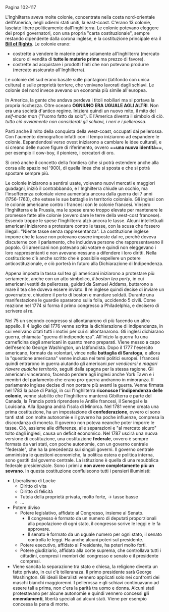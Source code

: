 Pagina 102-117

L'Inghilterra aveva molte colonie, concentrate nella costa nord-orientale dell'America, negli odierni stati uniti, la east-coast.
C'erano 13 colonie, lasciate libere politicamente dall'Inghilterra. Le colonie potevano eleggere dei propri governatori, con una propria "carta costituzionale", sempre restando dipendente dalla corona inglese, e la costituzione principale era il **[Bill of Rights](La%20rivoluzione%20inglese.md)**.
Le colonie erano:
- costrette a vendere le materie prime solamente all'Inghilterra (mercato sicuro di vendita di **tutte le materie prime** ma prezzo di favore).
- costrette ad acquistare i prodotti finiti che non potevano produrre (mercato assicurato all'Inghilterra).

Le colonie del sud erano basate sulle piantagioni (latifondo con unica cultura) e sulle proprietà terriere, che venivano lavorati dagli schiavi.
Le colonie del nord invece avevano un economia più simile all'europea.

In America, la gente che andava perdeva i titoli nobiliari ma si portava la propria ricchezza. Oltre oceano **OGNIUNO ERA UGUALE AGLI ALTRI**. Non era una società d'antico regime. Inizierà quindi un nuovo mito, il mito del *self-made man* ("l'uomo fatto da solo"). E l'America diventa il simbolo di ciò. *tutto ciò ovviamente non considerati gli schiavi, i neri e i pellerossa*.

Partì anche il mito della conquista della west-coast, occupati dai pellerossa. Con l'aumento demografico infatti con il tempo iniziarono ad espandere le colonie. Espandendosi verso ovest iniziarono a cambiare le idee culturali, e si creano delle nuove figure di riferimento, ovvero **==una nuova identità==**, per esempio il cow-boy, il pioniere, i cercatori di oro.

Si creò anche il concetto della frontiera (che si potrà estendere anche alla corsa allo spazio nel '900), di quella linea che si sposta e che si potrà spostare sempre più.

Le colonie iniziarono a sentirsi usate, volevano nuovi mercati e maggiori guadagni, iniziò il contrabbando, e l'Inghilterra chiude un occhio, ma l'insofferenza coloniale viene aumentata ancora dalla guerra dei 7 anni (1756-1763), che estese le sue battaglie in territorio coloniale. Gli inglesi con le colonie americane contro i francesi con le colonie francesi.
Vinsero l'Inghilterra e la Prussia, ma le spese erano troppo elevate per mantenere le promesse fatte alle colonie (ovvero dare le terre della west-cost francese). Essendo troppe le spese l'Inghilterra alzò ancora le tasse.
Alcuni intellettuali americani iniziarono a protestare contro le tasse, con la scusa che fossero illegali. "Niente tasse senza rappresentanza". La costituzione inglese impone che le tasse non potevano essere imposte dal re, perché doveva discuterne con il parlamento, che includeva persone che rappresentavano il popolo. Gli americani non potevano più votare e quindi non eleggevano i loro rappresentanti e non avevano nessuno a difendere i loro diritti. Nella costituzione c'è anche scritto che è possibile espellere un potere anticostituzionale, e ciò porterà in futuro alla Dichiarazione di Indipendenza.

Appena imposta la tassa sul tea gli americani iniziarono a protestare più seriamente, anche con un atto simbolico, *il boston tea party*, in cui americani vestiti da pellerossa, guidati da Samuel Addams, buttarono a mare il tea che doveva essere inviato.
Il re inglese quindi decise di inviare un governatore, chiudere il porto di boston e mandare soldati.
Durante una manifestazione le guardie spararono sulla folla, uccidendo 5 civili.
Come reazione nel 1774 si forma il primo congresso a Philadelphia, e decisero di scrivere al re.

Nel 75 un secondo congresso si allontanarono di più facendo un altro appello. Il 4 luglio del 1776 venne scritta la dichiarazione di indipendenza, in cui venivano citati tutti i motivi per cui si allontanarono. Gli inglesi dichiarano guerra, chiamata "guerra di indipendenza".
All'inizio la guerra fu una carneficina degli americani in quanto meno preparati. Viene messo a capo dell'esercito George Washington, un latifondista. Dopo il 1777 l'esercito americano, formato da volontari, vince nella **battaglia di Saratoga**, e allora la "questione americana" venne inclusa nei temi politici europei. I francesi quindi entrarono in guerra aiutando gli americani *per vendicarsi e magari riavere qualche territorio*, seguiti dalla spagna per la stessa ragione. Gli americani vinceranno, facendo perdere agli inglesi anche York Tawn e i membri del parlamento che erano pro-guerra andranno in minoranza. Il parlamento inglese decise di non portare più avanti la guerra. Venne firmata nel 1783 la pace di Parigi, in cui l'Inghilterra **riconosce l'indipendenza delle colonie**, venne stabilito che l'Inghilterra manterrà Gibilterra e parte del Canada, la Francia potrà riprendere le Antille francesi, il Senegal e la Louisiana. Alla Spagna andrà l'isola di Minorca.
Nel 1781 venne creata una prima costituzione, ha un impostazione di **confederazione**, ovvero ci sono tanti stati con molte autonomie e il governo ha poche influenze, compresa la discordanza di moneta. Il governo non poteva neanche poter imporre le tasse. Ciò, assieme alle differenze, alle separazioni e "al mercato sicuro" tolto dagli inglesi, causa un deficit economico.
Nel 1787 uscirà una nuova versione di costituzione, una costituzione **federale**, ovvero è sempre formata da vari stati, con poche autonomie, con un governo centrale "federale", che ha la precedenza sui singoli governi. Il governo centrale amministra le questioni economiche, la politica estera e politica interna, sono gestiti dal governo centrale. La istituzione è quella di una repubblica federale presidenziale. Sono i primi a **non avere completamente più un sovrano**. In questa costituzione confluiscono tutti i pensieri illuministi:
- Liberalismo di Locke
	- Diritto di vita
	- Diritto di felicità
	- Tutela della proprietà privata, molto forte, -> tasse basse
	- ...
- Potere diviso
	- Potere legislativo, affidato al Congresso, insieme al Senato.
		- Il congresso è formato da un numero di deputati proporzionali alla popolazione di ogni stato, il congresso scrive le leggi e le fa approvare.
		- Il senato è formato da un uguale numero per ogni stato, il senato controlla le leggi. Ha anche alcuni poteri sul presidente.
	- Potere esecutivo, affidato al Presidente, ha poteri molto forti.
	- Potere giudiziario, affidato alla corte suprema, che controllava tutti i cittadini, compresi i membri del congresso e senato e il presidente compresi.
- Viene sancita la separazione tra stato e chiesa, la religione diventa un fatto privato, in cui c'è tolleranaza.
Il primo presidente sarà George Washington.
Gli ideali liberalisti vennero applicati solo nei confronti dei maschi bianchi maggiorenni. I pellerossa e gli schiavi continuavano ad essere tali a prima, non c'era la parità tra uomo e donna.
Alcuni stati protestavano per alcune autonomie e quindi vennero concessi **gli emendamenti**, libertà speciali ad alcuni stati. Viene per esempio concessa la pena di morte.